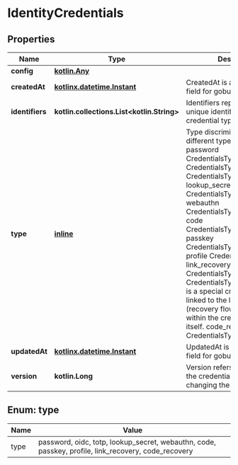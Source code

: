 
# IdentityCredentials

## Properties
| Name | Type | Description | Notes |
| ------------ | ------------- | ------------- | ------------- |
| **config** | [**kotlin.Any**](.md) |  |  [optional] |
| **createdAt** | [**kotlinx.datetime.Instant**](kotlinx.datetime.Instant.md) | CreatedAt is a helper struct field for gobuffalo.pop. |  [optional] |
| **identifiers** | **kotlin.collections.List&lt;kotlin.String&gt;** | Identifiers represents a list of unique identifiers this credential type matches. |  [optional] |
| **type** | [**inline**](#Type) | Type discriminates between different types of credentials. password CredentialsTypePassword oidc CredentialsTypeOIDC totp CredentialsTypeTOTP lookup_secret CredentialsTypeLookup webauthn CredentialsTypeWebAuthn code CredentialsTypeCodeAuth passkey CredentialsTypePasskey profile CredentialsTypeProfile link_recovery CredentialsTypeRecoveryLink  CredentialsTypeRecoveryLink is a special credential type linked to the link strategy (recovery flow).  It is not used within the credentials object itself. code_recovery CredentialsTypeRecoveryCode |  [optional] |
| **updatedAt** | [**kotlinx.datetime.Instant**](kotlinx.datetime.Instant.md) | UpdatedAt is a helper struct field for gobuffalo.pop. |  [optional] |
| **version** | **kotlin.Long** | Version refers to the version of the credential. Useful when changing the config schema. |  [optional] |


<a id="Type"></a>
## Enum: type
| Name | Value |
| ---- | ----- |
| type | password, oidc, totp, lookup_secret, webauthn, code, passkey, profile, link_recovery, code_recovery |



